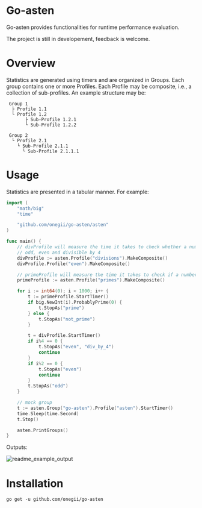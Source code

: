 # Go-asten
Go-asten provides functionalities for runtime performance evaluation.
  
The project is still in developement, feedback is welcome.

# Overview
Statistics are generated using timers and are organized in Groups.
Each group contains one or more Profiles.
Each Profile may be composite, i.e., a collection of sub-profiles.
An example structure may be:

```
 Group 1
  ├ Profile 1.1
  └ Profile 1.2
	   ├ Sub-Profile 1.2.1
	   └ Sub-Profile 1.2.2

 Group 2
  └ Profile 2.1
    └ Sub-Profile 2.1.1
      └ Sub-Profile 2.1.1.1
```

# Usage
Statistics are presented in a tabular manner. For example:

```go
import (
	"math/big"
	"time"

	"github.com/onegii/go-asten/asten"
)

func main() {
	// divProfile will measure the time it takes to check whether a number is
	// odd, even and divisible by 4
	divProfile := asten.Profile("divisions").MakeComposite()
	divProfile.Profile("even").MakeComposite()

	// primeProfile will measure the time it takes to check if a number is prime
	primeProfile := asten.Profile("primes").MakeComposite()

	for i := int64(0); i < 1000; i++ {
		t := primeProfile.StartTimer()
		if big.NewInt(i).ProbablyPrime(0) {
			t.StopAs("prime")
		} else {
			t.StopAs("not_prime")
		}

		t = divProfile.StartTimer()
		if i%4 == 0 {
			t.StopAs("even", "div_by_4")
			continue
		}
		if i%2 == 0 {
			t.StopAs("even")
			continue
		}
		t.StopAs("odd")
	}

	// mock group
	t := asten.Group("go-asten").Profile("asten").StartTimer()
	time.Sleep(time.Second)
	t.Stop()

	asten.PrintGroups()
}

```
  
Outputs:  

![readme_example_output](https://github.com/onegii/go-asten/assets/111180807/a8cb73e6-995f-4890-9589-882eea9b4c87)

# Installation
```
go get -u github.com/onegii/go-asten
```
